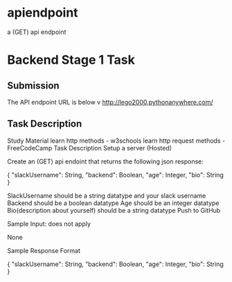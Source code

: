 # apiendpoint
a (GET) api endpoint

# Backend Stage 1 Task



## Submission

The API endpoint URL is below
v
http://lego2000.pythonanywhere.com/




## Task Description 

Study Material learn http methods - w3schools learn http request methods - FreeCodeCamp Task Description Setup a server (Hosted)

Create an (GET) api endoint that returns the following json response:

{ "slackUsername": String, "backend": Boolean, "age": Integer, "bio": String }

SlackUsername should be a string datatype and your slack username Backend should be a boolean datatype Age should be an integer datatype Bio(description about yourself) should be a string datatype Push to GitHub

Sample Input: does not apply

None

Sample Response Format

{ "slackUsername": String, "backend": Boolean, "age": Integer, "bio": String }
